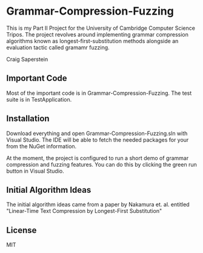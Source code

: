 Grammar-Compression-Fuzzing
===========================

This is my Part II Project for the University of Cambridge Computer Science Tripos. The project revolves around implementing grammar compression algorithms known as longest-first-substitution methods alongside an evaluation tactic called gramamr fuzzing.  

Craig Saperstein

Important Code
-------------
Most of the important code is in Grammar-Compression-Fuzzing. The test suite is in TestApplication.
 
 

Installation
--------------

Download everything and open Grammar-Compression-Fuzzing.sln with Visual Studio. The IDE will be able to fetch the needed packages for your from the NuGet information.

At the moment, the project is configured to run a short demo of grammar compression and fuzzing features. You can do this by clicking the green run button in Visual Studio.

Initial Algorithm Ideas
-------------
The initial algorithm ideas came from a paper by Nakamura et. al. entitled "Linear-Time Text Compression by Longest-First Substitution" 

License
----

MIT


